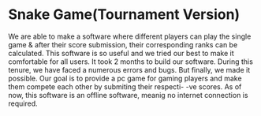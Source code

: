 # Snake Game(Tournament Version)

We are able to make a software where different players can play the single game &
after their score submission, their corresponding ranks can be calculated. This software is so useful
and we tried our best to make it comfortable for all users. It took 2 months to build our software. During
this tenure, we have faced a numerous errors and bugs. But finally, we made it possible. Our goal is to
provide a pc game for gaming players and make them compete each other by submiting their respecti-
-ve scores. As of now, this software is an offline software, meanig no internet connection is required.
